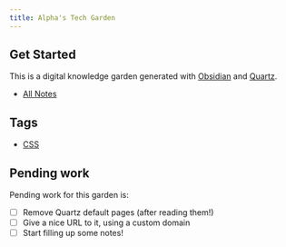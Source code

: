 ```yaml
---
title: Alpha's Tech Garden
---
```


## Get Started
This is a digital knowledge garden generated with [Obsidian](https://obsidian.md/) and [Quartz](https://quartz.jzhao.xyz/).

- [All Notes](/notes)

## Tags

- [CSS](/tags/css)

## Pending work
Pending work for this garden is:
- [ ] Remove Quartz default pages (after reading them!)
- [ ] Give a nice URL to it, using a custom domain
- [ ] Start filling up some notes!